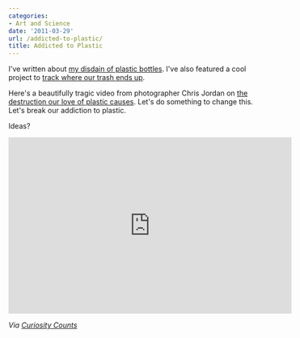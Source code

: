 ```yaml
---
categories:
- Art and Science
date: '2011-03-29'
url: /addicted-to-plastic/
title: Addicted to Plastic
---
```


I've written about <a href="https://gomakethings.com/soda-sustainability/">my disdain of plastic bottles</a>. I've also featured a cool project to <a href="https://gomakethings.com/trash-track/">track where our trash ends up</a>.

Here's a beautifully tragic video from photographer Chris Jordan on <a href="https://www.youtube.com/watch?v=GudEuDTrSLU">the destruction our love of plastic causes</a>. Let's do something to change this. Let's break our addiction to plastic.

Ideas?

<p align="center"><div class="fluid-vids"><iframe title="YouTube video player" width="560" height="349" src="https://www.youtube.com/embed/GudEuDTrSLU?rel=0" frameborder="0" allowfullscreen></iframe></div></p>

<em>Via <a href="http://curiositycounts.com/post/4047438040/midway-deeply-upsetting-yet-stunningly-shot-and">Curiosity Counts</a></em>